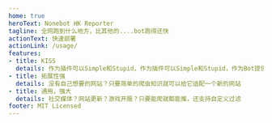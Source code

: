```yaml
---
home: true
heroText: Nonebot HK Reporter
tagline: 全网跑到什么地方，比其他的....bot跑得还快
actionText: 快速部署
actionLink: /usage/
features:
- title: KISS
  details: 作为插件可以Simple和Stupid，作为插件可以Simple和Stupid，作为Bot提供适用的功能
- title: 拓展性强
  details: 没有自己想要的网站？只要简单的爬虫知识就可以给它适配一个新的网站
- title: 通用，强大
  details: 社交媒体？网站更新？游戏开服？只要能爬就都能推，还支持自定义过滤
footer: MIT Licensed
---
```

